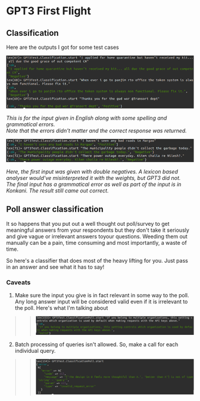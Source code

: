 # GPT3 First Flight
## Classification
Here are the outputs I got for some test cases

![Input in natural language](../../output_imgs/classification-english.png "Input in natural language")

*This is for the input given in English along with some spelling and grammatical errors.  
Note that the errors didn't matter and the correct response was returned.*

![Input in mixed languages](../../output_imgs/classification-mixed_langs.png "Input in mixed language")

*Here, the first input was given with double negatives. A lexicon based analyser would've misinterpreted it with the weights, but GPT3 did not.  
The final input has a grammatical error as well as part of the input is in Konkani. The result still came out correct.*

## Poll answer classification
It so happens that you put out a well thought out poll/survey to get meaningful answers from your respondents but they don't take it seriously
and give vague or irrelevant answers toyour questions. Weeding them out manually can be a pain, time consuming and most importantly, a waste of time.

So here's a classifier that does most of the heavy lifting for you. Just pass in an answer and see what it has to say!

### Caveats
1. Make sure the input you give is in fact relevant in some way to the poll. Any long answer input will be considered valid even if it is
irrelevant to the poll. Here's what I'm talking about


>> !["Different poll answers and their result"](../../output_imgs/poll-irrelevant.png "Different poll answers and their result")

2. Batch processing of queries isn't allowed. So, make a call for each individual query.

>> !["Different poll answers and their result"](../../output_imgs/poll-batch.png "Different poll answers and their result")